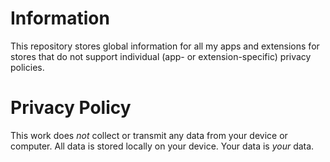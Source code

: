 # Information

This repository stores global information for all my apps and extensions for stores that do not support individual (app- or extension-specific) privacy policies.

# Privacy Policy
This work does *not* collect or transmit any data from your device or computer. All data is stored locally on your device. Your data is *your* data.
